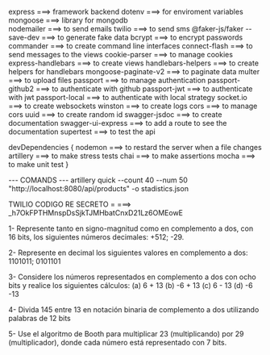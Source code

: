 express ===> framework backend
dotenv ===> for enviroment variables
mongoose ===> library for mongodb   
nodemailer ===> to send emails
twilio ===> to send sms
@faker-js/faker --save-dev ===> to generate fake data
bcrypt ===> to encrypt passwords
commander ===> to create command line interfaces
connect-flash ===> to send messages to the views
cookie-parser ===> to manage cookies
express-handlebars ===> to create views
handlebars-helpers ===> to create helpers for handlebars
mongoose-paginate-v2 ===> to paginate data
multer ===> to upload files
passport ===> to manage authentication
passport-github2 ===> to authenticate with github
passport-jwt ===> to authenticate with jwt
passport-local ===> to authenticate with local strategy
socket.io ===> to create websockets
winston ===> to create logs
cors ===> to manage cors
uuid ===> to create random id
swagger-jsdoc ===> to create documentation
swagger-ui-express ===> to add a route to see the documentation
supertest ===> to test the api

devDependencies {
    nodemon ===> to restard the server when a file changes
    artillery ===> to make stress tests
    chai ===> to make assertions
    mocha ===> to make unit test
}

--- COMANDS ---
artillery quick --count 40 --num 50 "http://localhost:8080/api/products" -o stadistics.json

TWILIO CODIGO RE SECRETO = ===> _h7OkFPTHMnspDsSjkTJMHbatCnxD21Lz6OMEowE

1- Represente tanto en signo-magnitud como en complemento a dos, con 16 bits, los siguientes números decimales: +512; -29. 

2- Represente en decimal los siguientes valores en complemento a dos: 1101011; 0101101 

3- Considere los números representados en complemento a dos con ocho bits y realice los siguientes cálculos: (a) 6 + 13 (b) -6 + 13 (c) 6  - 13 (d) -6  -13 

4- Divida 145 entre 13 en notación binaria de complemento a dos utilizando palabras de 12 bits 

5- Use el algoritmo de Booth para multiplicar 23 (multiplicando) por 29 (multiplicador), donde cada número está representado con 7 bits. 
